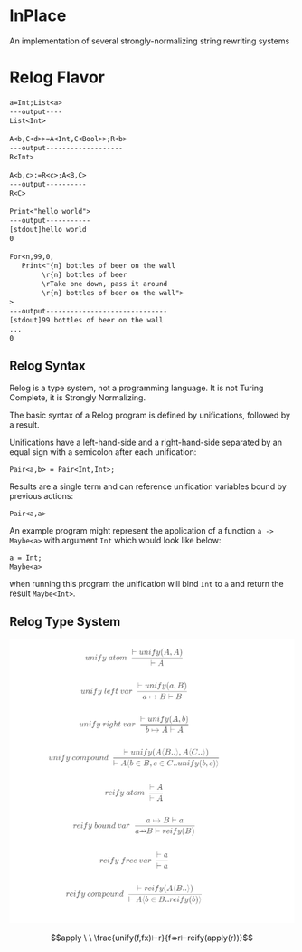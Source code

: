 # InPlace
An implementation of several strongly-normalizing string rewriting systems

# Relog Flavor

```relog
a=Int;List<a>
---output----
List<Int>

A<b,C<d>>=A<Int,C<Bool>>;R<b>
---output-------------------
R<Int>

A<b,c>:=R<c>;A<B,C>
---output----------
R<C>

Print<"hello world">
---output-----------
[stdout]hello world
0

For<n,99,0,
   Print<"{n} bottles of beer on the wall
        \r{n} bottles of beer
        \rTake one down, pass it around
        \r{n} bottles of beer on the wall">
>
---output------------------------------
[stdout]99 bottles of beer on the wall
...
0
```

## Relog Syntax

Relog is a type system, not a programming language. It is not Turing Complete, it is Strongly Normalizing.

The basic syntax of a Relog program is defined by unifications, followed by a result.

Unifications have a left-hand-side and a right-hand-side separated by an equal sign with a semicolon after each unification:

```
Pair<a,b> = Pair<Int,Int>;
```

Results are a single term and can reference unification variables bound by previous actions:

```
Pair<a,a>
```

An example program might represent the application of a function `a -> Maybe<a>` with argument `Int` which would look like below:

```
a = Int;
Maybe<a>
```

when running this program the unification will bind `Int` to `a` and return the result `Maybe<Int>`.

## Relog Type System

![Reduction](https://github.com/andrew-johnson-4/InPlace/blob/main/unifyreify.png)

$$apply \ \ \frac{unify(f,fx)⊢r}{f⇻r⊢reify(apply(r))}$$
